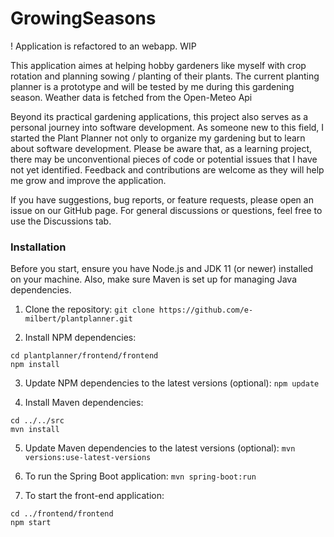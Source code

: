 # GrowingSeasons

! Application is refactored to an webapp. WIP

This application aimes at helping hobby gardeners like myself with crop rotation and planning sowing / planting of their plants. 
The current planting planner is a prototype and will be tested by me during this gardening season. Weather data is fetched from the Open-Meteo Api

Beyond its practical gardening applications, this project also serves as a personal journey into software development. As someone new to this field, I started the Plant Planner not only to organize my gardening but to learn about software development. Please be aware that, as a learning project, there may be unconventional pieces of code or potential issues that I have not yet identified. Feedback and contributions are welcome as they will help me grow and improve the application.

 If you have suggestions, bug reports, or feature requests, please open an issue on our GitHub page. For general discussions or questions, feel free to use the Discussions tab.


### Installation

Before you start, ensure you have Node.js and JDK 11 (or newer) installed on your machine. Also, make sure Maven is set up for managing Java dependencies.

1. Clone the repository:
 ```git clone https://github.com/e-milbert/plantplanner.git```

2. Install NPM dependencies:
```
cd plantplanner/frontend/frontend
npm install
```

3. Update NPM dependencies to the latest versions (optional): 
```npm update```

4. Install Maven dependencies:
```
cd ../../src
mvn install
```

5. Update Maven dependencies to the latest versions (optional):
```mvn versions:use-latest-versions```

6. To run the Spring Boot application:
   ```mvn spring-boot:run```
   
7. To start the front-end application:
```
cd ../frontend/frontend
npm start
```




